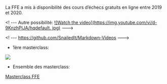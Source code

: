 La FFE a mis à disponibilité des cours d’échecs gratuits en ligne entre 2019 et 2020.

<! ---
Autre possibilité:
[![Watch the video](https://img.youtube.com/vi/d-9KnzhPlJA/hqdefault.
jpg)](https://youtu.be/d-9KnzhPlJA)
---> 

<! --- https://github.com/Snailedlt/Markdown-Videos --->

+ 1ère masterclass:

<a href="https://youtu.be/d-9KnzhPlJA"><img src="https://markdown-videos.vercel.app/youtube/d-9KnzhPlJA"></img></a>


+ Ensemble des masterclass:

[Masterclass FFE](http://www.echecs.asso.fr/Default.aspx?Cat=61)